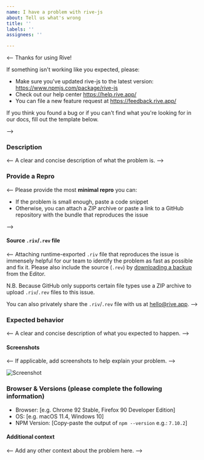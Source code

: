 ```yaml
---
name: I have a problem with rive-js
about: Tell us what's wrong
title: ''
labels: ''
assignees: ''

---
```


<-- Thanks for using Rive!

If something isn't working like you expected, please:
- Make sure you've updated rive-js to the latest version:
			https://www.npmjs.com/package/rive-js
- Check out our help center
			https://help.rive.app/
- You can file a new feature request at
			https://feedback.rive.app/

If you think you found a bug or if you can't find what you're looking for 
in our docs, fill out the template below.

-->

### Description
<-- A clear and concise description of what the problem is. -->

### Provide a Repro
<-- 
Please provide the most **minimal repro** you can:
- If the problem is small enough, paste a code snippet
- Otherwise, you can attach a ZIP archive or paste a link to a GitHub repository with the bundle that reproduces the issue

-->

#### Source `.riv`/`.rev` file
<-- 
Attaching runtime-exported `.riv` file that reproduces the issue is immensely helpful for our team to identify the problem as fast as possible and fix it.
Please also include the source (`.rev`) by [downloading a backup](https://help.rive.app/editor/exporting#for-backup) from the Editor. 

N.B. Because GitHub only supports certain file types use a ZIP archive to upload `.riv`/`.rev` files to this issue.

You can also privately share the `.riv`/`.rev` file with us at hello@rive.app.
-->

### Expected behavior
<-- A clear and concise description of what you expected to happen. -->

#### Screenshots
<-- If applicable, add screenshots to help explain your problem. -->

![Screenshot](url)
### Browser & Versions (please complete the following information)
- Browser: [e.g. Chrome 92 Stable, Firefox 90 Developer Edition]
- OS: [e.g. macOS 11.4, Windows 10]
- NPM Version: [Copy-paste the output of `npm --version` e.g.: `7.10.2`]

#### Additional context
<-- Add any other context about the problem here. -->
